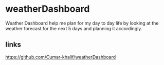 # weatherDashboard
Weather Dashboard help me plan for my day to day life by looking at the weather forecast for the next 5 days and planning it accordingly.


## links
https://github.com/Cumar-khalif/weatherDashboard
